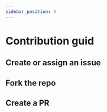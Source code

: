 ```yaml
---
sidebar_position: 3
---
```


# Contribution guid


## Create or assign an issue


## Fork the repo


## Create a PR
